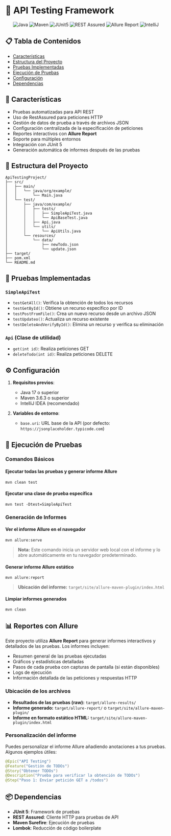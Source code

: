 # 🚀 API Testing Framework

<div align="center">
  
![Java](https://img.shields.io/badge/Java-ED8B00?style=for-the-badge&logo=openjdk&logoColor=white)
![Maven](https://img.shields.io/badge/Apache%20Maven-C71A36?style=for-the-badge&logo=Apache%20Maven&logoColor=white)
![JUnit5](https://img.shields.io/badge/Junit5-25A162?style=for-the-badge&logo=junit5&logoColor=white)
![REST Assured](https://img.shields.io/badge/REST%20Assured-0078D4?style=for-the-badge&logo=rest-assured&logoColor=white)
![Allure Report](https://img.shields.io/badge/Allure%20Report-FF4E00?style=for-the-badge&logo=allure&logoColor=white)
![IntelliJ](https://img.shields.io/badge/IntelliJ_IDEA-000000.svg?style=for-the-badge&logo=intellij-idea&logoColor=white)

</div>

## 📋 Tabla de Contenidos
- [Características](#-características)
- [Estructura del Proyecto](#-estructura-del-proyecto)
- [Pruebas Implementadas](#-pruebas-implementadas)
- [Ejecución de Pruebas](#-ejecución-de-pruebas)
- [Configuración](#-configuración)
- [Dependencias](#-dependencias)

## 🎯 Características

- Pruebas automatizadas para API REST
- Uso de RestAssured para peticiones HTTP
- Gestión de datos de prueba a través de archivos JSON
- Configuración centralizada de la especificación de peticiones
- Reportes interactivos con **Allure Report**
- Soporte para múltiples entornos
- Integración con JUnit 5
- Generación automática de informes después de las pruebas

## 📁 Estructura del Proyecto

```
ApiTestingProject/
├── src/
│   ├── main/
│   │   └── java/org/example/
│   │       └── Main.java
│   └── test/
│       ├── java/com/example/
│       │   ├── tests/
│       │   │   ├── SimpleApiTest.java
│       │   │   └── ApiBaseTest.java
│       │   ├── Api.java
│       │   └── utils/
│       │       └── ApiUtils.java
│       └── resources/
│           └── data/
│               ├── newTodo.json
│               └── update.json
├── target/
├── pom.xml
└── README.md
```

## 🧪 Pruebas Implementadas

### `SimpleApiTest`
- `testGetAll()`: Verifica la obtención de todos los recursos
- `testGetById()`: Obtiene un recurso específico por ID
- `testPostFromFile()`: Crea un nuevo recurso desde un archivo JSON
- `testUpdateo()`: Actualiza un recurso existente
- `testDeleteAndVerifyById()`: Elimina un recurso y verifica su eliminación

### `Api` (Clase de utilidad)
- `get(int id)`: Realiza peticiones GET
- `deleteTodo(int id)`: Realiza peticiones DELETE

## ⚙️ Configuración

1. **Requisitos previos**:
   - Java 17 o superior
   - Maven 3.6.3 o superior
   - IntelliJ IDEA (recomendado)

2. **Variables de entorno**:
   - `base.uri`: URL base de la API (por defecto: `https://jsonplaceholder.typicode.com`)

## 🚀 Ejecución de Pruebas

### Comandos Básicos

#### Ejecutar todas las pruebas y generar informe Allure
```
mvn clean test
```

#### Ejecutar una clase de prueba específica
```
mvn test -Dtest=SimpleApiTest
```


### Generación de Informes

#### Ver el informe Allure en el navegador
```
mvn allure:serve
```
> **Nota:** Este comando inicia un servidor web local con el informe y lo abre automáticamente en tu navegador predeterminado.

#### Generar informe Allure estático
```
mvn allure:report
```
> **Ubicación del informe:** `target/site/allure-maven-plugin/index.html`

#### Limpiar informes generados
```
mvn clean
```

## 📊 Reportes con Allure

Este proyecto utiliza **Allure Report** para generar informes interactivos y detallados de las pruebas. Los informes incluyen:

- Resumen general de las pruebas ejecutadas
- Gráficos y estadísticas detalladas
- Pasos de cada prueba con capturas de pantalla (si están disponibles)
- Logs de ejecución
- Información detallada de las peticiones y respuestas HTTP

### Ubicación de los archivos

- **Resultados de las pruebas (raw):** `target/allure-results/`
- **Informe generado:** `target/allure-report/` o `target/site/allure-maven-plugin/`
- **Informe en formato estático HTML:** `target/site/allure-maven-plugin/index.html`

### Personalización del informe

Puedes personalizar el informe Allure añadiendo anotaciones a tus pruebas. Algunos ejemplos útiles:

```java
@Epic("API Testing")
@Feature("Gestión de TODOs")
@Story("Obtener TODOs")
@Description("Prueba para verificar la obtención de TODOs")
@Step("Paso 1: Enviar petición GET a /todos")
```

## 📦 Dependencias

- **JUnit 5**: Framework de pruebas
- **REST Assured**: Cliente HTTP para pruebas de API
- **Maven Surefire**: Ejecución de pruebas
- **Lombok**: Reducción de código boilerplate

